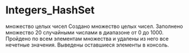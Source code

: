 # Integers_HashSet
множество целых чисел
Создано множество целых чисел. Заполнено множество 20 случайными числами в диапазоне от 0 до 1000.
Пройдено по всем элементам множества и удалены из него все нечетные значения. Выведены оставшиеся элементы в консоль.
